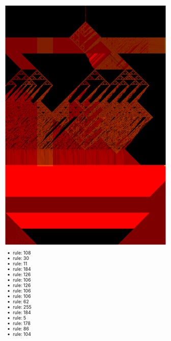 ![photo](./output.png) 
 * rule: 108
* rule: 30
* rule: 11
* rule: 184
* rule: 126
* rule: 106
* rule: 126
* rule: 106
* rule: 106
* rule: 62
* rule: 255
* rule: 184
* rule: 5
* rule: 178
* rule: 86
* rule: 104

